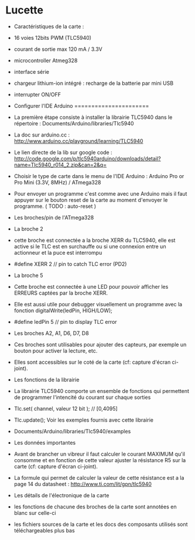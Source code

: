 Lucette
===========
- Caractéristiques de la carte :
 - 16 voies 12bits PWM (TLC5940)
 - courant de sortie max 120 mA / 3.3V
 - microcontroller Atmeg328
 - interface série
 - chargeur lithium-ion intégré : recharge de la batterie par mini USB
 - interrupter ON/OFF

- Configurer l'IDE Arduino
======================
 - La première étape consiste à installer la librairie TLC5940 dans le répertoire : Documents/Arduino/libraries/Tlc5940
 - La doc sur arduino.cc : http://www.arduino.cc/playground/learning/TLC5940
 - Le lien directe de la lib sur google code : http://code.google.com/p/tlc5940arduino/downloads/detail?name=Tlc5940_r014_2.zip&can=2&q=
 - Choisir le type de carte dans le menu de l'IDE Arduino : Arduino Pro or Pro Mini (3.3V, 8MHz) / ATmega328
 - Pour envoyer un programme c'est comme avec une Arduino mais il faut appuyer sur le bouton reset de la carte au moment d'envoyer le programme. ( TODO : auto-reset )

- Les broches/pin de l'ATmega328

- La broche 2
 - cette broche est connectée a la broche XERR du TLC5940, elle est active si le TLC est en surchauffe ou si une connexion entre un actionneur et la puce est interrompu 
 - #define XERR 2 // pin to catch TLC error (PD2)

- La broche 5
 - Cette broche est connectée à une LED pour pouvoir afficher les ERREURS captées par la broche XERR.
 - Elle est aussi utile pour debugger visuellement un programme avec la fonction digitalWrite(ledPin, HIGH/LOW);
 - #define ledPin 5 // pin to display TLC error

- Les broches A2, A1, D6, D7, D8
 - Ces broches sont utilisables pour ajouter des capteurs, par exemple un bouton pour activer la lecture, etc.
 - Elles sont accessibles sur le coté de la carte (cf: capture d'écran ci-joint).

- Les fonctions de la librairie
 - La librairie TLC5940 comporte un ensemble de fonctions qui permettent de programmer l'intencité du courant sur chaque sorties
 - Tlc.set( channel, valeur 12 bit ); // [0,4095]
 - Tlc.update();
Voir les exemples fournis avec cette librairie
 - Documents/Arduino/libraries/Tlc5940/examples

- Les données importantes
 - Avant de brancher un vibreur il faut calculer le courant MAXIMUM qu'il consomme et en fonction de cette valeur ajuster la résistance R5 sur la carte (cf: capture d'écran ci-joint).
- La formule qui permet de calculer la valeur de cette résistance est a la page 14 du datasheet : http://www.ti.com/lit/gpn/tlc5940

- Les détails de l'électronique de la carte
 - les fonctions de chacune des broches de la carte sont annotées en blanc sur celle-ci
 - les fichiers sources de la carte et les docs des composants utilisés sont téléchargeables plus bas
